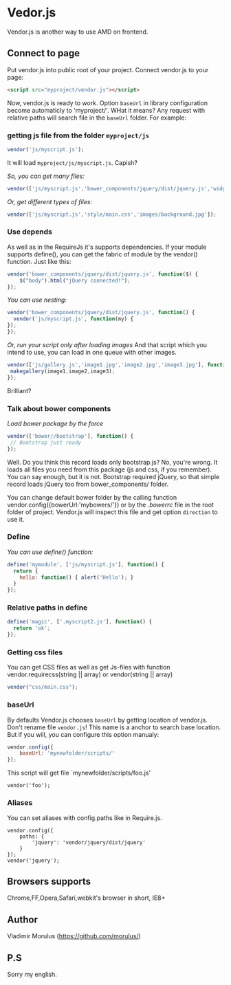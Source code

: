 Vedor.js
======

Vendor.js is another way to use AMD on frontend.

## Connect to page
Put vendor.js into public root of your project. Connect vendor.js to your page:
```html
<script src="myproject/vendor.js"></script>
```
Now, vendor.js is ready to work. Option `baseUrl` in library configuration become automaticly to 'myproject/'. WHat it means? Any request with relative paths will search file in the `baseUrl` folder. For example:

### getting js file from the folder `myproject/js`
```javascript
vendor('js/myscript.js');
```
It will load `myproject/js/myscript.js`. Capish?

_So, you can get many files:_
```javascript
vendor(['js/myscript.js','bower_components/jquery/dist/jquery.js','widgets/callback/callback.js']);
```
_Or, get different types of files:_
```javascript
vendor(['js/myscript.js','style/main.css','images/background.jpg']);
```

### Use depends
As well as in the RequireJs it's supports dependencies. If your module supports define(), you can get the fabric of module by the vendor() function. Just like this:
```javascript
vendor('bower_components/jquery/dist/jquery.js', function($) {
    $("body").html("jQuery connected!");
});
```

_You can use nesting:_
```javascript
vendor('bower_components/jquery/dist/jquery.js', function() {
  vendor('js/myscript.js', function(my) {
});
});
```

_Or, run your script only after loading images_
And that script which you intend to use, you can load in one queue with other images.
```javascript
vendor(['js/gallery.js','image1.jpg','image2.jpg','image3.jpg'], function(makegallery, image1,image2,image3) {
 makegallery(image1,image2,image3);
});
```
Brilliant?

### Talk about bower components
_Load bower package by the force_
```javascript
vendor(['bower//bootstrap'], function() {
 // Bootstrap just ready
});
```
Well. Do you think this record loads only bootstrap.js? No, you're wrong. It loads all files you need from this package (js and css, if you remember). You can say enough, but it is not. Bootstrap required jQuery, so that simple record loads jQuery too from bower_components/ folder.

You can change default bower folder by the calling function vendor.config({bowerUrl:'mybowers/'}) or by the _.bowerrc_ file in the root folder of project. Vendor.js will inspect this file and get option `direction` to use it.

### Define
_You can use define() function:_
```javascript
define('mymodule', ['js/myscript.js'], function() {
  return {
    hello: function() { alert('Hello'); }
  }
});
```

### Relative paths in define
```javascript
define('magic', ['.myscript2.js'], function() {
  return 'ok';
});
```

### Getting css files
You can get CSS files as well as get Js-files with function vendor.requirecss(string || array) or vendor(string || array)
```javascript
vendor("css/main.css");
```

### baseUrl
By defaults Vendor.js chooses `baseUrl` by getting location of vendor.js. Don't rename file `vendor.js`! This name is a anchor to search base location. But if you will, you can configure this option manualy:
```javascript
vendor.config({
    baseUrl: 'mynewfolder/scripts/'
});
```
This script will get file `mynewfolder/scripts/foo.js'
```
vendor('foo');
```

### Aliases
You can set aliases with config.paths like in Require.js.
```
vendor.config({
    paths: {
        'jquery': 'vendor/jquery/dist/jquery'
    }
});
vendor('jquery');
```

## Browsers supports
Chrome,FF,Opera,Safari,webkit's browser in short, IE8+

## Author
Vladimir Morulus (https://github.com/morulus/)

## P.S
Sorry my english.